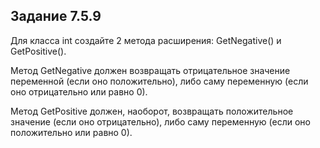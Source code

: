 ## Задание 7.5.9
Для класса int создайте 2 метода расширения: GetNegative() и GetPositive().

Метод GetNegative должен возвращать отрицательное значение переменной (если оно положительно), либо саму переменную (если оно отрицательно или равно 0).

Метод GetPositive должен, наоборот, возвращать положительное значение (если оно отрицательно), либо саму переменную (если оно положительно или равно 0).